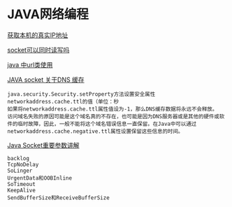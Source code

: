 # JAVA网络编程
[获取本机的真实IP地址]("http://www.oschina.net/code/snippet_97126_1968")

[socket可以同时读写吗]("http://bbs.csdn.net/topics/40448793")

[java 中url类使用]("http://blog.csdn.net/witsmakemen/article/details/6989010")

[ JAVA socket 关于DNS 缓存]("http://blog.csdn.net/turkeyzhou/article/details/5510960")

	java.security.Security.setProperty方法设置安全属性networkaddress.cache.ttl的值（单位：秒
	如果将networkaddress.cache.ttl属性值设为-1，那么DNS缓存数据将永远不会释放。
	访问域名失败的原因可能是这个域名真的不存在，也可能是因为DNS服务器或是其他的硬件或软件的临时故障，因此，一般不能将这个域名错误信息一直保留。在Java中可以通过networkaddress.cache.negative.ttl属性设置保留这些信息的时间。
	
	
[Java Socket重要参数讲解]("http://www.cnblogs.com/ggjucheng/archive/2012/01/06/2314679.html")
 
	backlog
	TcpNoDelay
	SoLinger
	UrgentData和OOBInline
	SoTimeout
	KeepAlive
	SendBufferSize和ReceiveBufferSize
